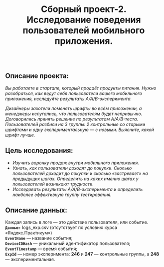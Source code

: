 <H1 align="center">Сборный проект-2. <br>Исследование поведения пользователей мобильного приложения.</H1><br><br>

## Описание проекта:

*Вы работаете в стартапе, который продаёт продукты питания. Нужно разобраться, как ведут себя пользователи вашего мобильного приложения, исследуйте результаты A/A/B-эксперимента.* 

*Дизайнеры захотели поменять шрифты во всём приложении, а менеджеры испугались, что пользователям будет непривычно. Договорились принять решение по результатам A/A/B-теста. Пользователей разбили на 3 группы: 2 контрольные со старыми шрифтами и одну экспериментальную — с новыми. Выясните, какой шрифт лучше.*

## Цель исследования:
- *Изучить воронку продаж внутри мобильного приложения.*
- *Узнать, как пользователи доходят до покупки. Сколько пользователей доходит до покупки и сколько «застревает» на предыдущих шагах. Определить на каких именно шагах у пользователей возникают трудности.*
- *Исследовать результаты A/A/B-эксперимента и определить наиболее эффективную группу тестирования.*

## Описание данных:
Каждая запись в логе — это действие пользователя, или событие.<br>
**`Данные:`** logs_exp.csv (отсутствует по условию курса «Яндекс.Практикум»)<br>
**`EventName`** — название события;<br>
**`DeviceIDHash`** — уникальный идентификатор пользователя;<br>
**`EventTimestamp`** — время события;<br>
**`ExpId`** — номер эксперимента: **246** и **247** — контрольные группы, а **248** — экспериментальная.
